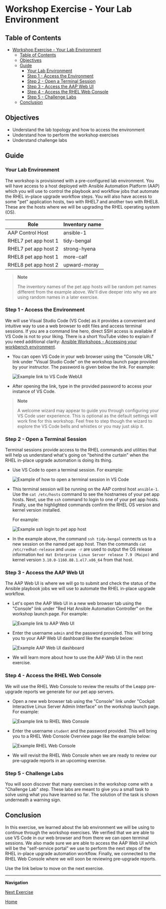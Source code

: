 # Workshop Exercise - Your Lab Environment

## Table of Contents

- [Workshop Exercise - Your Lab Environment](#workshop-exercise---your-lab-environment)
  - [Table of Contents](#table-of-contents)
  - [Objectives](#objectives)
  - [Guide](#guide)
    - [Your Lab Environment](#your-lab-environment)
    - [Step 1 - Access the Environment](#step-1---access-the-environment)
    - [Step 2 - Open a Terminal Session](#step-2---open-a-terminal-session)
    - [Step 3 - Access the AAP Web UI](#step-3---access-the-aap-web-ui)
    - [Step 4 - Access the RHEL Web Console](#step-4---access-the-rhel-web-console)
    - [Step 5 - Challenge Labs](#step-5---challenge-labs)
  - [Conclusion](#conclusion)

## Objectives

* Understand the lab topology and how to access the environment
* Understand how to perform the workshop exercises
* Understand challenge labs

## Guide

### Your Lab Environment

The workshop is provisioned with a pre-configured lab environment. You will have access to a host deployed with Ansible Automation Platform (AAP) which you will use to control the playbook and workflow jobs that automate the RHEL in-place upgrade workflow steps. You will also have access to some "pet" application hosts, two with RHEL7 and another two with RHEL8. These are the hosts where we will be upgrading the RHEL operating system (OS).

| Role                 | Inventory name |
| ---------------------| ---------------|
| AAP Control Host     | ansible-1      |
| RHEL7 pet app host 1 | tidy-bengal    |
| RHEL7 pet app host 2 | strong-hyena   |
| RHEL8 pet app host 1 | more-calf      |
| RHEL8 pet app host 2 | upward-moray   |

> **Note**
>
> The inventory names of the pet app hosts will be random pet names different from the example above. <!-- FIXME: The workshop launch page provided by your instructor will list the names actually provisioned with your workshop instance. --> We'll dive deeper into why we are using random names in a later exercise.

### Step 1 - Access the Environment

We will use Visual Studio Code (VS Code) as it provides a convenient and intuitive way to use a web browser to edit files and access terminal sessions. If you are a command line hero, direct SSH access is available if VS Code is not to your liking. There is a short YouTube video to explain if you need additional clarity: <a href="https://youtu.be/Y_Gx4ZBfcuk">Ansible Workshops - Accessing your workbench environment</a>.

- You can open VS Code in your web browser using the "Console URL" link under "Visual Studio Code" on the workshop launch page provided by your instructor. The password is given below the link. For example:

  ![Example link to VS Code WebUI](images/vscode_link.png)

- After opening the link, type in the provided password to access your instance of VS Code.

> **Note**
>
> A welcome wizard may appear to guide you through configuring your VS Code user experience. This is optional as the default settings will work fine for this workshop. Feel free to step though the wizard to explore the VS Code bells and whistles or you may just skip it.

### Step 2 - Open a Terminal Session

Terminal sessions provide access to the RHEL commands and utilities that will help us understand what's going on "behind the curtain" when the RHEL in-place upgrade automation is doing its thing.

- Use VS Code to open a terminal session. For example:

  ![Example of how to open a terminal session in VS Code](images/new_term.svg)

- This terminal session will be running on the AAP control host `ansible-1`. Use the `cat /etc/hosts` command to see the hostnames of your pet app hosts. Next, use the `ssh` command to login to one of your pet app hosts. Finally, use the highlighted commands confirm the RHEL OS version and kernel version installed.

  For example:

  ![Example ssh login to pet app host](images/ssh_login.svg)

- In the example above, the command `ssh tidy-bengal` connects us to a new session on the named pet app host. Then the commands `cat /etc/redhat-release` and `uname -r` are used to output the OS release information `Red Hat Enterprise Linux Server release 7.9 (Maipo)` and kernel version `3.10.0-1160.88.1.el7.x86_64` from that host.

### Step 3 - Access the AAP Web UI

The AAP Web UI is where we will go to submit and check the status of the Ansible playbook jobs we will use to automate the RHEL in-place upgrade workflow.

- Let's open the AAP Web UI in a new web browser tab using the "Console" link under "Red Hat Ansible Automation Controller" on the workshop launch page. For example:

  ![Example link to AAP Web UI](images/aap_link.png)

- Enter the username `admin` and the password provided. This will bring you to your AAP Web UI dashboard like the example below:

  ![Example AAP Web UI dashboard](images/aap_console_example.svg)

- We will learn more about how to use the AAP Web UI in the next exercise.

### Step 4 - Access the RHEL Web Console

We will use the RHEL Web Console to review the results of the Leapp pre-upgrade reports we generate for our pet app servers.

- Open a new web browser tab using the "Console" link under "Cockpit Interactive Linux Server Admin Interface" on the workshop launch page. For example:

  ![Example link to RHEL Web Console](images/cockpit_link.png)

- Enter the username `student` and the password provided. This will bring you to a RHEL Web Console Overview page like the example below:

  ![Example RHEL Web Console](images/cockpit_example.svg)

- We will revisit the RHEL Web Console when we are ready to review our pre-upgrade reports in an upcoming exercise.

### Step 5 - Challenge Labs

You will soon discover that many exercises in the workshop come with a "Challenge Lab" step. These labs are meant to give you a small task to solve using what you have learned so far. The solution of the task is shown underneath a warning sign.

## Conclusion

In this exercise, we learned about the lab environment we will be using to continue through the workshop exercises. We verified that we are able to use VS Code in our web browser and from there we can open terminal sessions. We also made sure we are able to access the AAP Web UI which will be the "self-service portal" we use to perform the next steps of the RHEL in-place upgrade automation workflow. Finally, we connected to the RHEL Web Console where we will soon be reviewing pre-upgrade reports.

Use the link below to move on the next exercise.

---

**Navigation**

[Next Exercise](../1.2-preupg/README.md)

[Home](../README.md)
